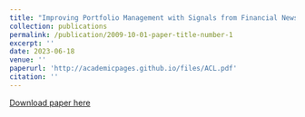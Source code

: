 ```yaml
---
title: "Improving Portfolio Management with Signals from Financial News"
collection: publications
permalink: /publication/2009-10-01-paper-title-number-1
excerpt: ''
date: 2023-06-18
venue: ''
paperurl: 'http://academicpages.github.io/files/ACL.pdf'
citation: ''
---
```


[Download paper here](http://academicpages.github.io/files/ACL.pdf)
